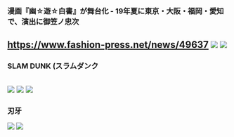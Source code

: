 ### 漫画『幽☆遊☆白書』が舞台化 - 19年夏に東京・大阪・福岡・愛知で、演出に御笠ノ忠次
https://www.fashion-press.net/news/49637
![](https://www.fashion-press.net/img/news/49637/bVw.jpg)
![](https://www.fashion-press.net/img/news/49637/DZ8.jpg)
---
### SLAM DUNK (スラムダンク
![](https://pbs.twimg.com/media/EB3L1PSVUAA2Ocw?format=jpg&name=4096x4096)
![](https://pbs.twimg.com/media/EB3L1PXUEAAJnqC?format=jpg&name=4096x4096)
![](https://pbs.twimg.com/media/EB3h5zJUYAA1v4t?format=jpg&name=large)
---
### 刃牙
![](https://pbs.twimg.com/media/DlKmYgeXgAUmCFE?format=jpg&name=4096x4096)
![](https://pbs.twimg.com/media/DlKmYyuXsAEws9o?format=jpg&name=4096x4096)